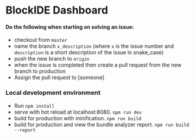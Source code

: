 # BlockIDE Dashboard

#### Do the following when starting on solving an issue:
- checkout from `master`
- name the branch `x_description` (where `x` is the issue number and `description` is a short description of the issue in snake_case)
- push the new branch to `origin`
- when the issue is completed then create a pull request from the new branch to production
- Assign the pull request to [someone]

### Local development environment
- Run `npm install`
- serve with hot reload at localhost:8080. `npm run dev`
- build for production with minification. `npm run build`
- build for production and view the bundle analyzer report. `npm run build --report`